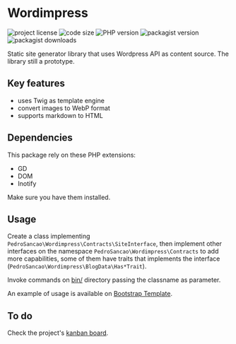 # Wordimpress

![project license](https://img.shields.io/github/license/pedrosancao/wordimpress)
![code size](https://img.shields.io/github/languages/code-size/pedrosancao/wordimpress)
![PHP version](https://img.shields.io/packagist/php-v/pedrosancao/wordimpress)
![packagist version](https://img.shields.io/packagist/v/pedrosancao/wordimpress)
![packagist downloads](https://img.shields.io/packagist/dt/pedrosancao/wordimpress)

Static site generator library that uses Wordpress API as content source. The library still a prototype.

## Key features

- uses Twig as template engine
- convert images to WebP format
- supports markdown to HTML

## Dependencies

This package rely on these PHP extensions:

- GD
- DOM
- Inotify

Make sure you have them installed.

## Usage

Create a class implementing `PedroSancao\Wordimpress\Contracts\SiteInterface`, then implement other
interfaces on the namespace `PedroSancao\Wordimpress\Contracts` to add more capabilities, some of them
have traits that implements the interface (`PedroSancao\Wordimpress\BlogData\Has*Trait`).

Invoke commands on [bin/](./bin) directory passing the classname as parameter.

An example of usage is available on [Bootstrap Template](https://github.com/pedrosancao/wordimpress-bootstrap).

## To do

Check the project's [kanban board](https://github.com/pedrosancao/wordimpress/projects/1).
